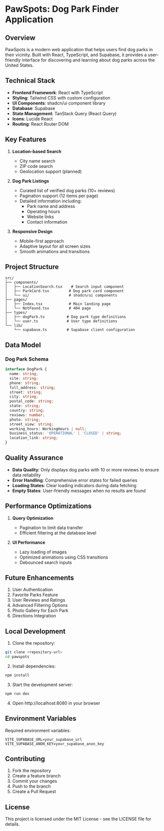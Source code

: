 
# PawSpots: Dog Park Finder Application

## Overview

PawSpots is a modern web application that helps users find dog parks in their vicinity. Built with React, TypeScript, and Supabase, it provides a user-friendly interface for discovering and learning about dog parks across the United States.

## Technical Stack

- **Frontend Framework**: React with TypeScript
- **Styling**: Tailwind CSS with custom configuration
- **UI Components**: shadcn/ui component library
- **Database**: Supabase
- **State Management**: TanStack Query (React Query)
- **Icons**: Lucide React
- **Routing**: React Router DOM

## Key Features

1. **Location-based Search**
   - City name search
   - ZIP code search
   - Geolocation support (planned)

2. **Dog Park Listings**
   - Curated list of verified dog parks (10+ reviews)
   - Pagination support (12 items per page)
   - Detailed information including:
     - Park name and address
     - Operating hours
     - Website links
     - Contact information

3. **Responsive Design**
   - Mobile-first approach
   - Adaptive layout for all screen sizes
   - Smooth animations and transitions

## Project Structure

```
src/
├── components/
│   ├── LocationSearch.tsx    # Search input component
│   ├── ParkCard.tsx         # Dog park card component
│   └── ui/                  # shadcn/ui components
├── pages/
│   ├── Index.tsx            # Main landing page
│   └── NotFound.tsx         # 404 page
├── types/
│   ├── dogPark.ts          # Dog park type definitions
│   └── user.ts             # User type definitions
└── lib/
    └── supabase.ts         # Supabase client configuration
```

## Data Model

### Dog Park Schema
```typescript
interface DogPark {
  name: string;
  site: string;
  phone: string;
  full_address: string;
  street: string;
  city: string;
  postal_code: string;
  state: string;
  country: string;
  reviews: number;
  photo: string;
  street_view: string;
  working_hours: WorkingHours | null;
  business_status: 'OPERATIONAL' | 'CLOSED' | string;
  location_link: string;
}
```

## Quality Assurance

- **Data Quality**: Only displays dog parks with 10 or more reviews to ensure data reliability
- **Error Handling**: Comprehensive error states for failed queries
- **Loading States**: Clear loading indicators during data fetching
- **Empty States**: User-friendly messages when no results are found

## Performance Optimizations

1. **Query Optimization**
   - Pagination to limit data transfer
   - Efficient filtering at the database level

2. **UI Performance**
   - Lazy loading of images
   - Optimized animations using CSS transitions
   - Debounced search inputs

## Future Enhancements

1. User Authentication
2. Favorite Parks Feature
3. User Reviews and Ratings
4. Advanced Filtering Options
5. Photo Gallery for Each Park
6. Directions Integration

## Local Development

1. Clone the repository:
```bash
git clone <repository-url>
cd pawspots
```

2. Install dependencies:
```bash
npm install
```

3. Start the development server:
```bash
npm run dev
```

4. Open http://localhost:8080 in your browser

## Environment Variables

Required environment variables:
```
VITE_SUPABASE_URL=your_supabase_url
VITE_SUPABASE_ANON_KEY=your_supabase_anon_key
```

## Contributing

1. Fork the repository
2. Create a feature branch
3. Commit your changes
4. Push to the branch
5. Create a Pull Request

## License

This project is licensed under the MIT License - see the LICENSE file for details.
